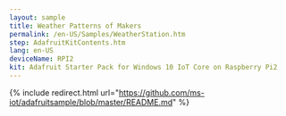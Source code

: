 ```yaml
---
layout: sample
title: Weather Patterns of Makers
permalink: /en-US/Samples/WeatherStation.htm
step: AdafruitKitContents.htm
lang: en-US
deviceName: RPI2
kit: Adafruit Starter Pack for Windows 10 IoT Core on Raspberry Pi2
---
```

{% include redirect.html url="https://github.com/ms-iot/adafruitsample/blob/master/README.md" %}
